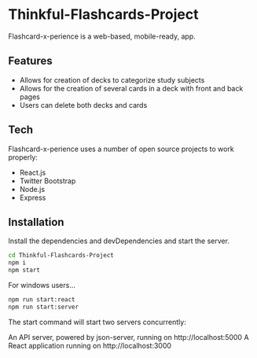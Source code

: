 # Thinkful-Flashcards-Project

Flashcard-x-perience is a web-based, mobile-ready, app.


## Features

- Allows for creation of decks to categorize study subjects
- Allows for the creation of several cards in a deck with front and back pages
- Users can delete both decks and cards


## Tech

Flashcard-x-perience uses a number of open source projects to work properly:

- React.js
- Twitter Bootstrap
- Node.js
- Express



## Installation

Install the dependencies and devDependencies and start the server.

```sh
cd Thinkful-Flashcards-Project
npm i
npm start 
```

For windows users...

```sh
npm run start:react
npm run start:server
```

The start command will start two servers concurrently:

An API server, powered by json-server, running on http://localhost:5000
A React application running on http://localhost:3000

